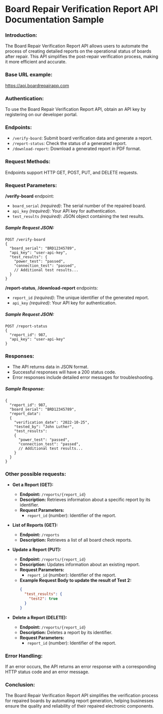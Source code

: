 # Board Repair Verification Report API Documentation Sample
### Introduction:
The Board Repair Verification Report API allows users to automate the process of creating detailed reports on the operational status of boards after repair. This API simplifies the post-repair verification process, making it more efficient and accurate.
### Base URL example:
https://api.boardrepairapp.com
### Authentication:
To use the Board Repair Verification Report API, obtain an API key by registering on our developer portal.
### Endpoints:
  + `/verify-board`: Submit board verification data and generate a report.
  + `/report-status`: Check the status of a generated report.
  + `/download-report`: Download a generated report in PDF format.
### Request Methods:
Endpoints support HTTP GET, POST, PUT, and DELETE requests.
### Request Parameters:
**/verify-board** endpoint:
  + `board_serial` *(required)*: The serial number of the repaired board.
  + `api_key` *(required)*: Your API key for authentication.
  + `test_results` *(required)*: JSON object containing the test results.
##### Sample Request JSON:
````
POST /verify-board
{
  "board_serial": "BRD12345789",
  "api_key": "user-api-key",
  "test_results": {
    "power_test": "passed",
    "connection_test": "passed",
    // Additional test results...
  }
}
````
**/report-status**, 
**/download-report** endpoints:
+ `report_id` *(required)*: The unique identifier of the generated report.
+ `api_key` *(required)*: Your API key for authentication.
##### Sample Request JSON:
````
POST /report-status
{
  "report_id": 987,
  "api_key": "user-api-key"
}
````
### Responses:
+ The API returns data in JSON format.
+ Successful responses will have a 200 status code.
+ Error responses include detailed error messages for troubleshooting.
##### Sample Response:
````
{
  "report_id": 987,
  "board_serial": "BRD12345789",
  "report_data": 
  {
    "verification_date": "2022-10-25",
    "tested_by": "John Luther",
    "test_results": 
    {
      "power_test": "passed",
      "connection_test": "passed",
      // Additional test results...
    }
  }
}
````
### Other possible requests: 
+ **Get a Report (GET):**
   - **Endpoint:** `/reports/{report_id}`
   - **Description:** Retrieves information about a specific report by its identifier.
   - **Request Parameters:**
     - `report_id` (number): Identifier of the report.

+ **List of Reports (GET):**
   - **Endpoint:** `/reports`
   - **Description:** Retrieves a list of all board check reports.

+ **Update a Report (PUT):**
   - **Endpoint:** `/reports/{report_id}`
   - **Description:** Updates information about an existing report.
   - **Request Parameters:**
     - `report_id` (number): Identifier of the report.
   - **Example Request Body to update the result of Test 2:**
     ```json
     {
       "test_results": {
         "test2": true
       }
     }
     ```

+ **Delete a Report (DELETE):**
   - **Endpoint:** `/reports/{report_id}`
   - **Description:** Deletes a report by its identifier.
   - **Request Parameters:**
     - `report_id` (number): Identifier of the report.


### Error Handling:
If an error occurs, the API returns an error response with a corresponding HTTP status code and an error message.
### Conclusion:
The Board Repair Verification Report API simplifies the verification process for repaired boards by automating report generation, helping businesses ensure the quality and reliability of their repaired electronic components.

